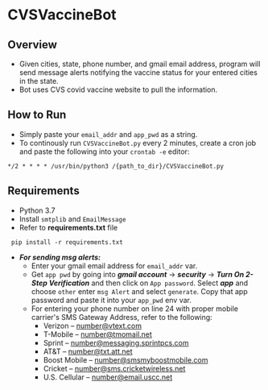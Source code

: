# CVSVaccineBot

## Overview 
* Given cities, state, phone number, and gmail email address, program will send message alerts notifying the vaccine status for your entered cities in the state.
* Bot uses CVS covid vaccine website to pull the information.

## How to Run
* Simply paste your ```email_addr``` and ```app_pwd``` as a string.
* To continously run ```CVSVaccineBot.py``` every 2 minutes, create a cron job and paste the following into your ```crontab -e``` editor:
 ```
 */2 * * * * /usr/bin/python3 /{path_to_dir}/CVSVaccineBot.py
 ```

## Requirements
* Python 3.7
* Install ```smtplib``` and ```EmailMessage```
* Refer to __requirements.txt__ file 
```
 pip install -r requirements.txt
 ```
 * ***For sending msg alerts:*** 
   * Enter your gmail email address for ```email_addr``` var.
   * Get ```app pwd``` by going into ***gmail account*** -> ***security*** -> ***Turn On 2-Step Verification*** and then click on ```App password```. Select ***app*** and choose ```other``` enter ```msg Alert``` and select ```generate```. Copy that app password and paste it into your ```app_pwd``` env var.
   * For entering your phone number on line 24 with proper mobile carrier's SMS Gateway Address, refer to the following:
     * Verizon – number@vtext.com
     * T-Mobile – number@tmomail.net
     * Sprint – number@messaging.sprintpcs.com
     * AT&T – number@txt.att.net
     * Boost Mobile – number@smsmyboostmobile.com
     * Cricket – number@sms.cricketwireless.net
     * U.S. Cellular – number@email.uscc.net
